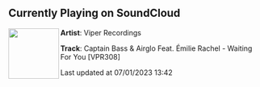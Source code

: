 ## Currently Playing on SoundCloud

[<img align="left" width="100" src="https://i1.sndcdn.com/artworks-U4TCCBcOVIV2Mme9-ers7Bw-t500x500.jpg">](https://soundcloud.com/viperrecordings/captain-bass-airglo-feat-emilie-rachel-waiting-for-you-vpr308)

**Artist**: Viper Recordings 

**Track**: Captain Bass & Airglo Feat. Émilie Rachel - Waiting For You [VPR308]

Last updated at 07/01/2023 13:42
